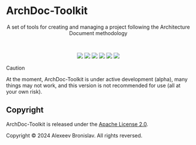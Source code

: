 # ArchDoc-Toolkit

<p align="center">A set of tools for creating and managing a project following the Architecture Document methodology</p>
<br>
<p align="center">
	<img src="https://img.shields.io/github/languages/top/alexeev-prog/ArchDoc-Toolkit?style=for-the-badge">
	<img src="https://img.shields.io/github/languages/count/alexeev-prog/ArchDoc-Toolkit?style=for-the-badge">
	<img src="https://img.shields.io/github/license/alexeev-prog/ArchDoc-Toolkit?style=for-the-badge">
	<img src="https://img.shields.io/github/stars/alexeev-prog/ArchDoc-Toolkit?style=for-the-badge">
	<img src="https://img.shields.io/github/issues/alexeev-prog/ArchDoc-Toolkit?style=for-the-badge">
	<img src="https://img.shields.io/github/last-commit/alexeev-prog/ArchDoc-Toolkit?style=for-the-badge">
</p>

> [!CAUTION]
> At the moment, ArchDoc-Toolkit is under active development (alpha), many things may not work, and this version is not recommended for use (all at your own risk).

## Copyright
ArchDoc-Toolkit is released under the [Apache License 2.0](https://github.com/alexeev-prog/ArchDoc-Toolkit/blob/main/LICENSE).

Copyright © 2024 Alexeev Bronislav. All rights reversed.
